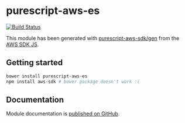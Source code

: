 # purescript-aws-es

[![Build Status](https://app.wercker.com/status/5909b9e96d1080804b17a28f72f87b6b/s/master)](https://app.wercker.com/project/byKey/5909b9e96d1080804b17a28f72f87b6b)

This module has been generated with [purescript-aws-sdk/gen](https://github.com/purescript-aws-sdk/gen) from the [AWS SDK JS](https://github.com/aws/aws-sdk-js).

## Getting started

```sh
bower install purescript-aws-es
npm install aws-sdk # bower package doesn't work :(
```

## Documentation

Module documentation is [published on GitHub](https://github.com/purescript-aws-sdk/purescript-aws-es/tree/master/docs).
